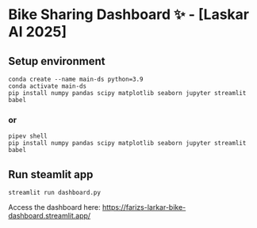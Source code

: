 # Bike Sharing Dashboard ✨ - [Laskar AI 2025]

## Setup environment
```
conda create --name main-ds python=3.9
conda activate main-ds
pip install numpy pandas scipy matplotlib seaborn jupyter streamlit babel
```
### or
```
pipev shell
pip install numpy pandas scipy matplotlib seaborn jupyter streamlit babel
```

## Run steamlit app
```
streamlit run dashboard.py
```

Access the dashboard here:
https://farizs-larkar-bike-dashboard.streamlit.app/

